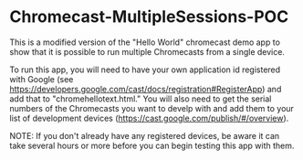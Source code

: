 Chromecast-MultipleSessions-POC
===============================

This is a modified version of the "Hello World" chromecast demo app to show that it is possible to run multiple Chromecasts from a single device.

To run this app, you will need to have your own application id registered with Google (see https://developers.google.com/cast/docs/registration#RegisterApp) and add that to "chromehellotext.html."  You will also need to get the serial numbers of the Chromecasts you want to develp with and add them to your list of development devices (https://cast.google.com/publish/#/overview).

NOTE: If you don't already have any registered devices, be aware it can take several hours or more before you can begin testing this app with them.
